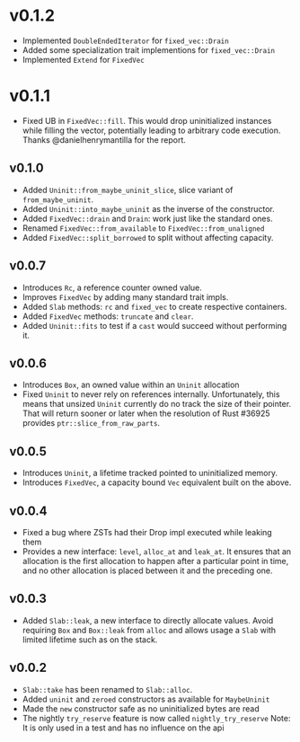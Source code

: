 # v0.1.2

- Implemented `DoubleEndedIterator` for `fixed_vec::Drain`
- Added some specialization trait implementions for `fixed_vec::Drain`
- Implemented `Extend` for `FixedVec`

# v0.1.1

- Fixed UB in `FixedVec::fill`. This would drop uninitialized instances while
  filling the vector, potentially leading to arbitrary code execution.
  Thanks @danielhenrymantilla for the report.

## v0.1.0

- Added `Uninit::from_maybe_uninit_slice`, slice variant of `from_maybe_uninit`.
- Added `Uninit::into_maybe_uninit` as the inverse of the constructor.
- Added `FixedVec::drain` and `Drain`: work just like the standard ones.
- Renamed `FixedVec::from_available` to `FixedVec::from_unaligned`
- Added `FixedVec::split_borrowed` to split without affecting capacity.

## v0.0.7

- Introduces `Rc`, a reference counter owned value.
- Improves `FixedVec` by adding many standard trait impls.
- Added `Slab` methods: `rc` and `fixed_vec` to create respective containers.
- Added `FixedVec` methods: `truncate` and `clear`.
- Added `Uninit::fits` to test if a `cast` would succeed without performing it.

## v0.0.6

- Introduces `Box`, an owned value within an `Uninit` allocation
- Fixed `Uninit` to never rely on references internally. Unfortunately, this
  means that unsized `Uninit` currently do no track the size of their pointer.
  That will return sooner or later when the resolution of Rust #36925 provides
  `ptr::slice_from_raw_parts`.

## v0.0.5

- Introduces `Uninit`, a lifetime tracked pointed to uninitialized memory.
- Introduces `FixedVec`, a capacity bound `Vec` equivalent built on the above.

## v0.0.4

- Fixed a bug where ZSTs had their Drop impl executed while leaking them
- Provides a new interface: `level`, `alloc_at` and `leak_at`. It ensures that
  an allocation is the first allocation to happen after a particular point in
  time, and no other allocation is placed between it and the preceding one.

## v0.0.3

- Added `Slab::leak`, a new interface to directly allocate values. Avoid
  requiring `Box` and `Box::leak` from `alloc` and allows usage a `Slab` with
  limited lifetime such as on the stack.

## v0.0.2

- `Slab::take` has been renamed to `Slab::alloc`.
- Added `uninit` and `zeroed` constructors as available for `MaybeUninit`
- Made the `new` constructor safe as no uninitialized bytes are read
- The nightly `try_reserve` feature is now called `nightly_try_reserve`
  Note: It is only used in a test and has no influence on the api
